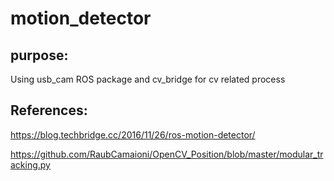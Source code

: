 # motion_detector
## purpose:
Using usb_cam ROS package and cv_bridge for cv related process

## References:
https://blog.techbridge.cc/2016/11/26/ros-motion-detector/

https://github.com/RaubCamaioni/OpenCV_Position/blob/master/modular_tracking.py
